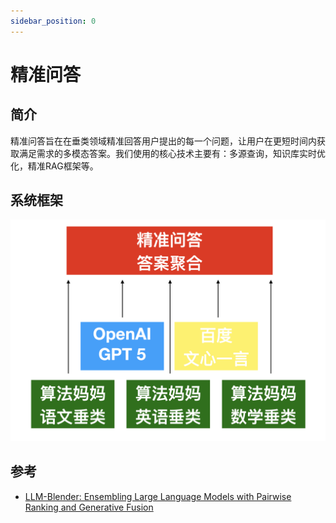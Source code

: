```yaml
---
sidebar_position: 0
---
```


# 精准问答

## 简介
精准问答旨在在垂类领域精准回答用户提出的每一个问题，让用户在更短时间内获取满足需求的多模态答案。我们使用的核心技术主要有：多源查询，知识库实时优化，精准RAG框架等。

## 系统框架
![](./img/precise.ir.png)

## 参考
* [LLM-Blender: Ensembling Large Language Models with Pairwise Ranking and Generative Fusion](https://arxiv.org/abs/2306.02561)